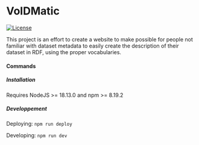 # VoIDMatic

[![License](https://img.shields.io/badge/License-Apache_2.0-blue.svg)](https://opensource.org/licenses/Apache-2.0)

This project is an effort to create a website to make possible for people not familiar with dataset metadata to easily create the description of their dataset in RDF, using the proper vocabularies.

#### Commands

##### Installation

Requires NodeJS >= 18.13.0 and npm >= 8.19.2

##### Developpement

Deploying:
`npm run deploy`

Developing:
`npm run dev`
